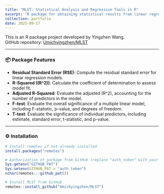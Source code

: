 ```yaml
---
title: "MLST: Statistical Analysis and Regression Tools in R"
excerpt: "R package for obtaining statistical results from linear regression models, including residual standard error, R-squared, adjusted R-squared, F-tests, and T-tests."
collection: portfolio
date: 2025-09-17
---
```


This is an R package project developed by Yingzhen Wang.  
GitHub repository: [Umichyingzhen/MLST](https://github.com/Umichyingzhen/MLST)

---

### 📦 Package Features

- **Residual Standard Error (RSE)**: Compute the residual standard error for linear regression models.  
- **R-Squared (\(R^2\))**: Calculate the coefficient of determination to assess model fit.  
- **Adjusted R-Squared**: Evaluate the adjusted \(R^2\), accounting for the number of predictors in the model.  
- **F-test**: Evaluate the overall significance of a multiple linear model, including F-statistic, p-value, and degrees of freedom.  
- **T-test**: Evaluate the significance of individual predictors, including estimate, standard error, t-statistic, and p-value.  

---

### ⚙️ Installation

```r
# Install remotes if not already installed
install.packages("remotes")

# Authorization of package from GitHub (replace "auth_token" with your token)
Sys.getenv("GITHUB_PAT")
Sys.setenv(GITHUB_PAT = "auth_token")
nchar(remotes:::github_pat())

# Install MLST from GitHub
remotes::install_github("Umichyingzhen/MLST")
